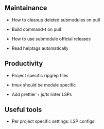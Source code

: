## Maintainance 
- How to cleanup deleted submodules on pull

- Build command-t on pull

- How to use submodule official releases

- Read helptags automatically 

## Productivity 

- Project specific ripgrep files

- tmux should be module specific

- Add prettier + js/ts linter LSPs

## Useful tools

- Per project specific settings: LSP configs!
